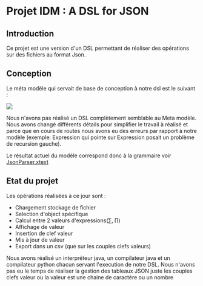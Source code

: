 # Projet IDM : A DSL for JSON
## Introduction

Ce projet est une version d'un DSL permettant de réaliser des opérations sur des fichiers au format Json. 
## Conception
Le méta modèle qui servait de base de conception à notre dsl est le suivant : 

![](https://i.imgur.com/nWRaMdo.png)

Nous n'avons pas réalisé un DSL complètement semblable au Meta modèle.
Nous avons changé différents détails pour simplifier le travail à réalisé et parce que en cours de routes nous avons eu des erreurs par rapport à notre modèle  (exemple: Expression qui pointe sur Expression posait un problème de recursion gauche).

Le résultat actuel du modèle correspond donc à la grammaire voir [JsonParser.xtext](https://github.com/jamelbouat/IDM-Project-JsonParser/blob/master/org.xtext.idmproject/src/org/xtext/example/idmproject/JsonParser.xtext)

## Etat du projet
Les opérations réalisées à ce jour sont : 
- Chargement stockage de fichier
- Selection d'object spécifique
- Calcul entre 2 valeurs d'expressions(∑, ∏)
- Affichage de valeur
- Insertion de clef valeur
- Mis à jour de valeur
- Export dans un csv (que sur les couples clefs valeurs)

Nous avons réalisé un interpréteur java, un compilateur java et un compilateur python chacun servant l'execution de notre DSL.
Nous n'avons pas eu le temps de réaliser la gestion des tableaux JSON juste les couples clefs valeur ou la valeur est une chaine de caractère ou un nombre


